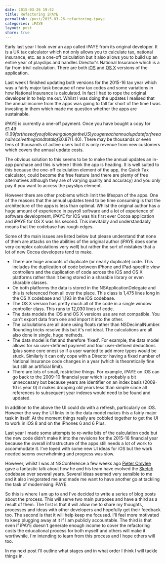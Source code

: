 ```yaml
---
date: 2015-03-26 19:52
title: Refactoring iPAYE
permalink: /post/2015-03-26-refactoring-ipaye
categories: iPAYE
layout: post
share: true
---
```


Early last year I took over an app called iPAYE from its original developer. It is a UK tax calculator which not only allows you to calculate tax, national insurance, etc. as a one-off calculation but it also allows you to build up an entire year of playslips and handles Director's National Insurance which is a far from trivil calculation. There are both [iOS](https://itunes.apple.com/gb/app/ipaye-tax-calculator/id341368716?mt=8) and [OS X](https://itunes.apple.com/gb/app/ipaye-uk-tax-calculator/id455202188?mt=12) versions of the application.

Last week I finished updating both versions for the 2015-16 tax year which was a fairly major task because of new tax codes and some variations in how National Insurance is calculated. In fact I had to rope the original developer in to help me out. Whilst I was doing the updates I realised that the annual income from the apps was going to fall far short of the time I was investing in them which made me question whether the apps are sustainable.

iPAYE is currently a one-off payment. Once you have bought a copy for £1.49 ($1.99 for those of you following along in the US) you get each annual update for free and I receive the grand total of £0.87 ($1.40). There may be thousands or even tens of thousands of active users but it is only revenue from new customers which covers the annual update costs.

The obvious solution to this seems to be to make the annual updates an in-app purchase and this is where I think the app is heading. It is well suited to this because the one-off calculation element of the app, the Quick Tax calculator, could become the free feature (and there are plenty of free alternatives although they are of varying quality and accuracy) and you only pay if you want to access the payslips element.

However there are other problems which limit the lifespan of the apps. One of the reasons that the annual updates tend to be time consuming is that the architecture of the apps is less than optimal. Whilst the original author has a huge amount of experience in payroll software and a lot of experience of software development, iPAYE for iOS was his first ever Cocoa application and iPAYE for OS X was his second. This inevitably and understandably means that the codebase has rough edges. 

Some of the main issues are listed below but please understand that none of them are attacks on the abilities of the original author (iPAYE does some very complex calculations very well) but rather the sort of mistakes that a lot of new Cocoa developers tend to make.

* There are huge amounts of duplicate (or nearly duplicate) code. This includes the duplication of code between iPhone and iPad-specific view controllers and the duplication of code across the iOS and OS X platforms rather than it being stored in a sharable library or even sharable classes.
* On both platforms the data is stored in the NSApplicationDelegate and this is referenced from all over the place. This class is 1,475 lines long in the OS X codebase and 1,193 in the iOS codebase.
* The OS X version has pretty much all of the code in a single window controller class. This runs to 12,030 lines of code.
* The data models the iOS and OS X versions use are not compatible. You can't export data from one and import it into the other.
* The calculations are all done using floats rather than NSDecimalNumber. Rounding tricks resolve this but it's not ideal. The calculations are all also done in single, huge methods.
* The data model is flat and therefore 'fixed'. For example, the data model allows for six user-defined payment and four user-defined deductions (plus some core ones) so if a user wanted to add more types would be stuck. Similarly it can only cope with a Director having a fixed number of National Insurance code changes in a year (which is theoretically fine but still an artificial limit).
* There are lots of small, restrictive things. For example, iPAYE on iOS can go back to the 2009-10 financial year which is probably a bit unneccesary but because years are identifier on an index basis (2009-10 is year 0) it makes dropping old years less than simple since all references to subsequent year indexes would need to be found and updated.

In addition to the above the UI could do with a refresh, particularly on iOS. However the way the UI links in to the data model makes this a fairly major task in itself. At the moment things really are cobbled together to get the UI to work in iOS 8 and on the iPhones 6 and 6 Plus.

Last year I made some attempts to re-write bits of the calculation code but the new code didn't make it into the revisions for the 2015-16 financial year because the overall infrastructure of the apps still needs a lot of work to accommodate it. I've toyed with some new UI ideas for iOS but the work needed seems overwhelming and progress was slow.

However, whilst I was at NSConference a few weeks ago [Pieter Omvlee](https://twitter.com/pieteromvlee) gave a fantastic talk about how he and his team have evolved the [Sketch](http://bohemiancoding.com/sketch/) codebase over several years. Several ideas seemed very sensible to me and it also invigorated me and made me want to have another go at tackling the task of modernising iPAYE.

So this is where I am up to and I've decided to write a series of blog posts about the process. This will serve two main purposes and have a third as a result of them. The first is that it will allow me to share my thoughts, processes and ideas with other developers and hopefully get their feedback too. The second is that it will help keep me focused. I'll feel more motivated to keep plugging away at it if I am publicly accountable. The third is that even if iPAYE doesn't generate enough income to cover the refactoring costs the educational process for both myself and others will make it worthwhile. I'm intending to learn from this process and I hope others will too.

In my next post I'll outline what stages and in what order I think I will tackle things in.